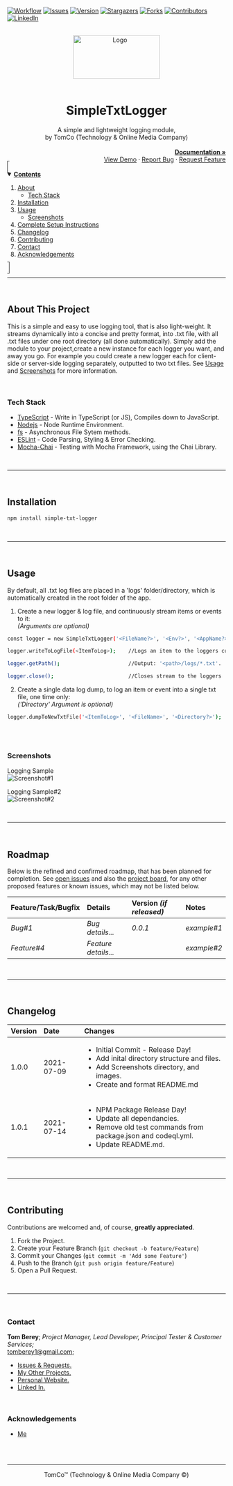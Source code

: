 <!--
*** Using markdown "reference style" links for readability.
*** Reference links are enclosed in brackets [ ] instead of parentheses ( ).
*** See the bottom of this document for the declaration of the reference variables.
*** https://www.markdownguide.org/basic-syntax/#reference-style-links
-->

<!-- PROJECT SHIELDS/BADGES -->
[![Workflow][workflow-shield]][workflow-url]
[![Issues][issues-shield]][issues-url]
[![Version][version-shield]][version-url]
[![Stargazers][stars-shield]][stars-url]
[![Forks][forks-shield]][forks-url]
[![Contributors][contributors-shield]][contributors-url]
[![LinkedIn][linkedin-shield]][linkedin-url]



<!-- PROJECT LOGO & TITLE -->
<br>
<div align="center">
  <a href="https://github.com/tberey">
    <img src="public/assets/logo.png" alt="Logo" width="200" height="100">
  </a><br><br>
  <div align="center"><h1>SimpleTxtLogger</h1>A simple and lightweight logging module,<br>by TomCo (Technology & Online Media Company)</div>
  <div align="right">
    <br>
    <a href="https://github.com/tberey/simple-txt-logger/blob/master/README.md"><strong>Documentation »</strong></a>
    <br>
    <a href="#usage">View Demo</a>
    ·
    <a href="https://github.com/tberey/simple-txt-logger/issues">Report Bug</a>
    ·
    <a href="https://github.com/tberey/simple-txt-logger/issues">Request Feature</a>
  </div>
</div>



<!-- TABLE OF CONTENTS -->
<details open="open" style="padding:4px;display:inline;border-width:1px;border-style:solid;">
  <summary><b style="display: inline-block"><u>Contents</u></b></summary>
    <ol>
        <li>
        <a href="#about-this-project">About</a>
        <ul>
            <li><a href="#tech-stack">Tech Stack</a></li>
        </ul>
        </li>
        <li><a href="#installation">Installation</a></li>
        <li>
          <a href="#usage">Usage</a>
          <ul>
            <li><a href="#screenshots">Screenshots</a></li>
        </ul>
        </li>
        <li><a href="#complete-setup-instructions">Complete Setup Instructions</a></li>
        <li><a href="#changelog">Changelog</a></li>
        <li><a href="#contributing">Contributing</a></li>
        <li><a href="#contact">Contact</a></li>
        <li><a href="#acknowledgements">Acknowledgements</a></li>
    </ol>
</details><hr><br>



<!-- ABOUT THis PROJECT -->
## About This Project
This is a simple and easy to use logging tool, that is also light-weight. It streams dynamically into a concise and pretty format, into .txt file, with all .txt files under one root directory (all done automatically). Simply add the module to your project,create a new instance for each logger you want, and away you go. For example you could create a new logger each for client-side or server-side logging separately, outputted to two txt files. See [Usage](#usage) and [Screenshots](#screenshots) for more information.

<br>

### Tech Stack
* [TypeScript](https://www.typescriptlang.org/) - Write in TypeScript (or JS), Compiles down to JavaScript.
* [Nodejs](https://nodejs.org/en/) - Node Runtime Environment.
* [fs](https://nodejs.org/api/fs.html) - Asynchronous File Sytem methods.
* [ESLint](https://eslint.org/) - Code Parsing, Styling & Error Checking.
* [Mocha-Chai](https://mochajs.org/) - Testing with Mocha Framework, using the Chai Library.

<br><hr><br>



<!-- Setup -->
## Installation
  ```sh
  npm install simple-txt-logger
  ```

<br><hr><br>



<!-- USAGE EXAMPLES -->
## Usage
By default, all .txt log files are placed in a 'logs' folder/directory, which is automatically created in the root folder of the app.

1. Create a new logger & log file, and continuously stream items or events to it:<br>*(Arguments are optional)*
  ```sh
  const logger = new SimpleTxtLogger('<FileName?>', '<Env?>', '<AppName?>');    //Create a logger instance.
  ```
  ```sh
  logger.writeToLogFile(<ItemToLog>);    //Logs an item to the loggers current .txt log file.

  logger.getPath();                      //Output: '<path>/logs/*.txt'.

  logger.close();                        //Closes stream to the loggers .txt log file.
  ```

2. Create a single data log dump, to log an item or event into a single txt file, one time only:<br>*('Directory' Argument is optional)*
  ```sh
  logger.dumpToNewTxtFile('<ItemToLog>', '<FileName>', '<Directory?>');    //Create a single item log file.
  ```


<br><br>

### Screenshots

Logging Sample<br>
![Screenshot#1](https://github.com/tberey/simple-txt-logger/blob/master/screenshots/local-logs-sample.png?raw=true)

Logging Sample#2<br>
![Screenshot#2](https://github.com/tberey/simple-txt-logger/blob/master/screenshots/local-logs-sample-two.png?raw=true)

<br><hr><br>



<!-- ROADMAP -->
## Roadmap
Below is the refined and confirmed roadmap, that has been planned for completion. See [open issues][issues-url] and also the [project board][project-url], for any other proposed features or known issues, which may not be listed below.

| Feature/Task/Bugfix | Details | Version <i>(if released)</i> | Notes |
|:---|:---|:---|:---|
| <i>Bug#1</i> | <i>Bug details...</i> | <i>0.0.1</i> | <i>example#1</i> |
| <i>Feature#4</i> | <i>Feature details...</i> |   | <i>example#2</i> |

<br><hr><br>



<!-- CHANGELOG -->
## Changelog

| Version | Date | Changes |
|:---|:---|:---|
| 1.0.0 | 2021-07-09 | <ul><li>Initial Commit - Release Day!</li><li>Add inital directory structure and files.</li><li>Add Screenshots directory, and images.</li><li>Create and format README.md</li></ul> |
| 1.0.1 | 2021-07-14 | <ul><li>NPM Package Release Day!</li><li>Update all dependancies.</li><li>Remove old test commands from package.json and codeql.yml.</li><li>Update README.md.</li></ul> |

<br><hr><br>



<!-- CONTRIBUTING -->
## Contributing
Contributions are welcomed and, of course, **greatly appreciated**.

1. Fork the Project.
2. Create your Feature Branch (`git checkout -b feature/Feature`)
3. Commit your Changes (`git commit -m 'Add some Feature'`)
4. Push to the Branch (`git push origin feature/Feature`)
5. Open a Pull Request.

<br><hr><br>



<!-- CONTACT -->
### Contact

<b>Tom Berey</b>; <i>Project Manager, Lead Developer, Principal Tester & Customer Services;</i><br>tomberey1@gmail.com;

* [Issues & Requests.][issues-url]
* [My Other Projects.](https://github.com/tberey?tab=repositories)
* [Personal Website.](https://tberey.github.io/)
* [Linked In.](https://uk.linkedin.com/in/thomas-berey-2a1860129)

<br>

<!-- ACKNOWLEDGEMENTS -->
### Acknowledgements

* [Me](https://github.com/tberey)


<br><br><hr><div align="center">TomCo&trade; (Technology & Online Media Company &copy;)</div>


<!-- SPECIFIC URLS - NEED CHANGING PER PROJECT -->
<!-- https://www.markdownguide.org/basic-syntax/#reference-style-links -->
[workflow-shield]: https://github.com/tberey/simple-txt-logger/actions/workflows/codeql-analysis.yml/badge.svg
[workflow-url]: https://github.com/tberey/simple-txt-logger/actions
[version-shield]: https://img.shields.io/github/v/release/tberey/simple-txt-logger
[version-url]: https://github.com/tberey/simple-txt-logger/releases/
[stars-shield]: https://img.shields.io/github/stars/tberey/simple-txt-logger.svg
[stars-url]: https://github.com/tberey/simple-txt-logger/stargazers
[contributors-shield]: https://img.shields.io/github/contributors/tberey/simple-txt-logger.svg
[contributors-url]: https://github.com/tberey/simple-txt-logger/graphs/contributors
[forks-shield]: https://img.shields.io/github/forks/tberey/simple-txt-logger.svg
[forks-url]: https://github.com/tberey/simple-txt-logger/network/members
[issues-shield]: https://img.shields.io/github/issues/tberey/simple-txt-logger.svg
[issues-url]: https://github.com/tberey/simple-txt-logger/issues
[linkedin-shield]: https://img.shields.io/badge/-LinkedIn-black.svg?logo=linkedin&colorB=555
[linkedin-url]: https://uk.linkedin.com/in/thomas-berey-2a1860129
[project-url]: https://github.com/tberey/simple-txt-logger/projects